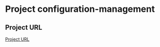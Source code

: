 # Project configuration-management
## Project URL
[Project URL](https://github.com/ajaygaddam91/configuration-management)
